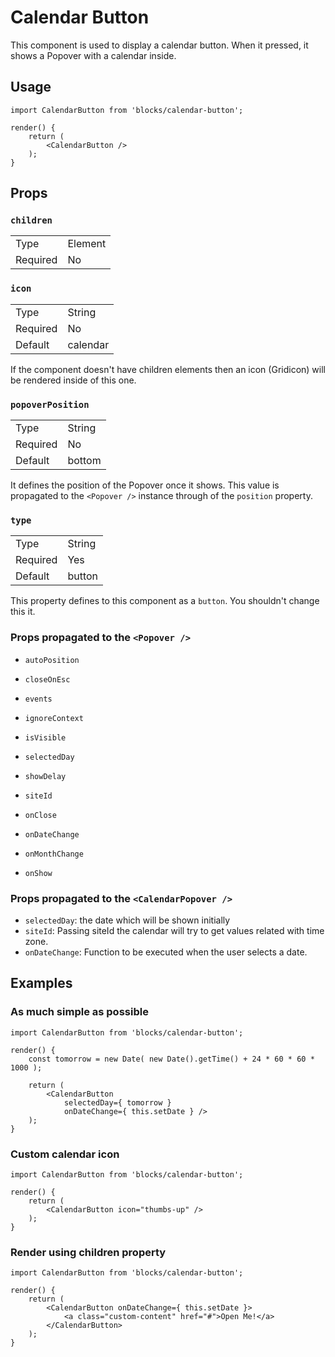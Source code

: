 # Calendar Button

This component is used to display a calendar button. When it pressed, it shows a Popover with a calendar inside.

## Usage

```es6
import CalendarButton from 'blocks/calendar-button';

render() {
	return (
		<CalendarButton />
	);
}
```

## Props

### `children`

<table>
	<tr><td>Type</td><td>Element</td></tr>
	<tr><td>Required</td><td>No</td></tr>
</table>

### `icon`

<table>
	<tr><td>Type</td><td>String</td></tr>
	<tr><td>Required</td><td>No</td></tr>
	<tr><td>Default</td><td>calendar</td></tr>
</table>

If the component doesn't have children elements then an icon (Gridicon) will be rendered inside of this one.

### `popoverPosition`

<table>
	<tr><td>Type</td><td>String</td></tr>
	<tr><td>Required</td><td>No</td></tr>
	<tr><td>Default</td><td>bottom</td></tr>
</table>

It defines the position of the Popover once it shows. This value is propagated to the `<Popover />` instance through of the `position` property.

### `type`

<table>
	<tr><td>Type</td><td>String</td></tr>
	<tr><td>Required</td><td>Yes</td></tr>
	<tr><td>Default</td><td>button</td></tr>
</table>

This property defines to this component as a `button`. You shouldn't change this it.

### Props propagated to the `<Popover />`

- `autoPosition`
- `closeOnEsc`
- `events`
- `ignoreContext`
- `isVisible`
- `selectedDay`
- `showDelay`
- `siteId`

- `onClose`
- `onDateChange`
- `onMonthChange`
- `onShow`

### Props propagated to the `<CalendarPopover />`

- `selectedDay`: the date which will be shown initially
- `siteId`: Passing siteId the calendar will try to get values related with time zone.
- `onDateChange`: Function to be executed when the user selects a date.

## Examples

### As much simple as possible

```es6
import CalendarButton from 'blocks/calendar-button';

render() {
	const tomorrow = new Date( new Date().getTime() + 24 * 60 * 60 * 1000 );

	return (
		<CalendarButton
			selectedDay={ tomorrow }
			onDateChange={ this.setDate } />
	);
}
```

### Custom calendar icon

```es6
import CalendarButton from 'blocks/calendar-button';

render() {
	return (
		<CalendarButton icon="thumbs-up" />
	);
}
```

### Render using children property

```es6
import CalendarButton from 'blocks/calendar-button';

render() {
	return (
		<CalendarButton onDateChange={ this.setDate }>
			<a class="custom-content" href="#">Open Me!</a>
		</CalendarButton>
	);
}
```
